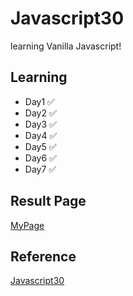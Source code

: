 ﻿# Javascript30

learning Vanilla Javascript!

## Learning

- Day1 ✅
- Day2 ✅
- Day3 ✅
- Day4 ✅
- Day5 ✅
- Day6 ✅
- Day7 ✅

## Result Page

[MyPage](https://taewoong-h.github.io/JS30/)

## Reference

[Javascript30](https://javascript30.com/)
